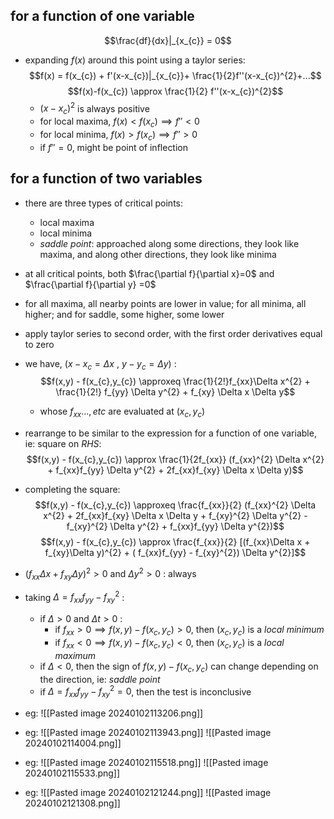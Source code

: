 ## for a function of one variable
$$\frac{df}{dx}|_{x_{c}} = 0$$
-  expanding $f(x)$ around this point using a taylor series: $$f(x) = f(x_{c}) + f'(x-x_{c})|_{x_{c}}+ \frac{1}{2}f''(x-x_{c})^{2}+...$$ $$f(x)-f(x_{c}) \approx \frac{1}{2} f''(x-x_{c})^{2}$$
	- $(x-x_{c})^{2}$ is always positive
	- for local maxima, $f(x)<f(x_{c}) \implies f''<0$
	- for local minima, $f(x)>f(x_{c}) \implies f''>0$
	- if  $f''=0$, might be point of inflection
## for a function of two variables
- there are three types of critical points:
	- local maxima
	- local minima
	- *saddle point*: approached along some directions, they look like maxima, and along other directions, they look like minima
- at all critical points, both $\frac{\partial f}{\partial x}=0$ and $\frac{\partial f}{\partial y} =0$
- for all maxima, all nearby points are lower in value; for all minima, all higher; and for saddle, some higher, some lower
- apply taylor series to second order, with the first order derivatives equal to zero
- we have, $(x-x_{c} = \Delta x$ , $y-y_{c}=\Delta y)$ : $$f(x,y) - f(x_{c},y_{c}) \approxeq \frac{1}{2!}f_{xx}\Delta x^{2} + \frac{1}{2!} f_{yy} \Delta y^{2} + f_{xy} \Delta x \Delta y$$
	- whose $f_{xx}... , etc$ are evaluated at $(x_{c},y_{c})$
- rearrange to be similar to the expression for a function of one variable, ie: square on $RHS$: $$f(x,y) - f(x_{c},y_{c}) \approx \frac{1}{2f_{xx}} (f_{xx}^{2} \Delta x^{2} + f_{xx}f_{yy} \Delta y^{2} + 2f_{xx}f_{xy} \Delta x \Delta y)$$
- completing the square: $$f(x,y) - f(x_{c},y_{c}) \approxeq \frac{f_{xx}}{2} (f_{xx}^{2} \Delta x^{2} + 2f_{xx}f_{xy} \Delta x \Delta y + f_{xy}^{2} \Delta y^{2} - f_{xy}^{2} \Delta y^{2} + f_{xx}f_{yy} \Delta y^{2})$$ $$f(x,y) - f(x_{c},y_{c}) \approx \frac{f_{xx}}{2} [(f_{xx}\Delta x + f_{xy}\Delta y)^{2} + ( f_{xx}f_{yy} - f_{xy}^{2}) \Delta y^{2}]$$
- $(f_{xx}\Delta x + f_{xy}\Delta y)^{2}>0$ and $\Delta y^{2}>0$ : always
- taking $\Delta = f_{xx}f_{yy} - f_{xy}^{2}$ :
	- if $\Delta >0$ and $\Delta t > 0$ :
		- if $f_{xx}>0 \implies f(x,y)-f(x_{c},y_{c})>0$, then $(x_{c},y_{c})$ is a *local minimum*
		- if $f_{xx}<0 \implies f(x,y)-f(x_{c},y_{c})<0$, then $(x_{c},y_{c})$ is a *local maximum*
	- if $\Delta <0$, then the sign of $f(x,y)-f(x_{c},y_{c})$ can change depending on the direction, ie: *saddle point*
	- if $\Delta = f_{xx}f_{yy} - f_{xy}^{2} = 0$, then the test is inconclusive

- eg: ![[Pasted image 20240102113206.png]]

- eg: ![[Pasted image 20240102113943.png]] ![[Pasted image 20240102114004.png]]
- eg: ![[Pasted image 20240102115518.png]] ![[Pasted image 20240102115533.png]]
- eg: ![[Pasted image 20240102121244.png]] ![[Pasted image 20240102121308.png]]
	